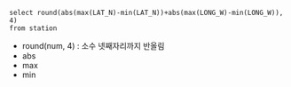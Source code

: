 ```
select round(abs(max(LAT_N)-min(LAT_N))+abs(max(LONG_W)-min(LONG_W)), 4)
from station
```

- round(num, 4) : 소수 넷째자리까지 반올림
- abs
- max
- min
